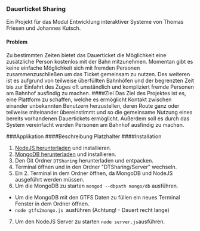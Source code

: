 ### Dauerticket Sharing
Ein Projekt für das Modul Entwicklung interaktiver Systeme von Thomas Friesen und Johannes Kutsch.
#### Problem
Zu bestimmten Zeiten bietet das Dauerticket die Möglichkeit eine zusätzliche Person
kostenlos mit der Bahn mitzunehmen. Momentan gibt es keine einfache Möglichkeit
sich mit fremden Personen zusammenzuschließen um das Ticket gemeinsam zu
nutzen. Des weiteren ist es aufgrund von teilweise überfüllten Bahnhöfen und der
begrenzten Zeit bis zur Einfahrt des Zuges oft umständlich und kompliziert fremde
Personen am Bahnhof ausfindig zu machen.
####Ziel
Das Ziel des Projektes ist es, eine Plattform zu schaffen, welche es ermöglicht Kontakt
zwischen einander unbekannten Benutzern herzustellen, deren Route ganz oder
teilweise miteinander übereinstimmt und so die gemeinsame Nutzung eines bereits
vorhandenen Dauertickets ermöglicht. Außerdem soll es durch das System
vereinfacht werden Personen am Bahnhof ausfindig zu machen.

###Applikation
####Beschreibung
Platzhalter
####Installation
1. [NodeJS herunterladen](https://nodejs.org/en/download/) und installieren.
2. [MongoDB herunterladen](https://www.mongodb.org/downloads#production) und installieren.
3. Den Git Ordner ``` DTSharing ``` herunterladen und entpacken.
4. Terminal öffnen und in den Ordner "DTSharing/Server" wechseln.
5. Ein 2. Terminal in dem Ordner öffnen, da MongoDB und NodeJS ausgeführt werden müssen.
6. Um die MongoDB zu starten ``` mongod --dbpath mongo/db ``` ausführen.
 * Um die MongoDB mit den GTFS Daten zu füllen ein neues Terminal Fenster in dem Ordner öffnen.
 * ```node gtfs2mongo.js ```ausführen (Achtung! - Dauert recht lange)
7. Um den NodeJS Server zu starten ``` node server.js ```ausführen.

